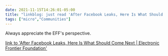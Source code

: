 ```yaml
---
date: 2021-11-15T14:26:01-05:00
title: "linkblog: just read 'After Facebook Leaks, Here Is What Should Come Next | Electronic Frontier Foundation'"
tags: ["micro","Communities"]
---
```

Always appreciate the EFF's perspective.
 
[link to 'After Facebook Leaks, Here Is What Should Come Next | Electronic Frontier Foundation'](https://www.eff.org/deeplinks/2021/11/after-facebook-leaks-here-what-should-come-next)
